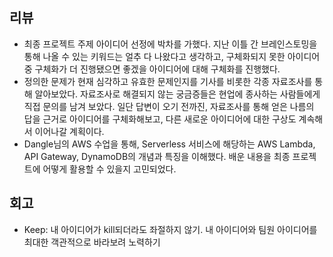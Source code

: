 ## 리뷰
- 최종 프로젝트 주제 아이디어 선정에 박차를 가했다. 지난 이틀 간 브레인스토밍을 통해 나올 수 있는 키워드는 얼추 다 나왔다고 생각하고, 구체화되지 못한 아이디어 중 구체화가 더 진행됐으면 좋겠을 아이디어에 대해 구체화를 진행했다.
- 정의한 문제가 현재 심각하고 유효한 문제인지를 기사를 비롯한 각종 자료조사를 통해 알아보았다. 자료조사로 해결되지 않는 궁금증들은 현업에 종사하는 사람들에게 직접 문의를 남겨 보았다. 일단 답변이 오기 전까진, 자료조사를 통해 얻은 나름의 답을 근거로 아이디어를 구체화해보고, 다른 새로운 아이디어에 대한 구상도 계속해서 이어나갈 계획이다.
- Dangle님의 AWS 수업을 통해, Serverless 서비스에 해당하는 AWS Lambda, API Gateway, DynamoDB의 개념과 특징을 이해했다. 배운 내용을 최종 프로젝트에 어떻게 활용할 수 있을지 고민되었다.
## 회고
- Keep: 내 아이디어가 kill되더라도 좌절하지 않기. 내 아이디어와 팀원 아이디어를 최대한 객관적으로 바라보려 노력하기
